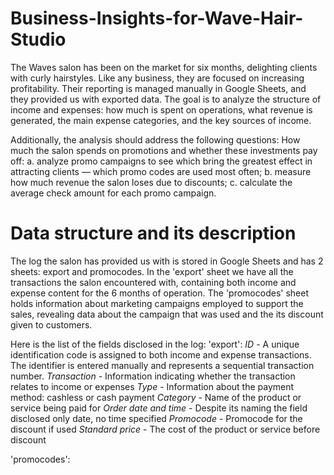 # Business-Insights-for-Wave-Hair-Studio
The Waves salon has been on the market for six months, delighting clients with curly hairstyles. Like any business, they are focused on increasing profitability. Their reporting is managed manually in Google Sheets, and they provided us with exported data. The goal is to analyze the structure of income and expenses: how much is spent on operations, what revenue is generated, the main expense categories, and the key sources of income. 

Additionally, the analysis should address the following questions:
How much the salon spends on promotions and whether these investments pay off:
a. analyze promo campaigns to see which bring the greatest effect in attracting clients — which promo codes are used most often;
b. measure how much revenue the salon loses due to discounts;
c. calculate the average check amount for each promo campaign.

# Data structure and its description
The log the salon has provided us with is stored in Google Sheets and has 2 sheets: export and promocodes. In the 'export' sheet we have all the transactions the salon encountered with, containing both income and expense content for the 6 months of operation. The 'promocodes' sheet holds information about marketing campaigns employed to support the sales, revealing data about the campaign that was used and the its discount given to customers. 

Here is the list of the fields disclosed in the log:
'export':
*ID* - A unique identification code is assigned to both income and expense transactions. The identifier is entered manually and represents a sequential transaction number.
*Transaction* - Information indicating whether the transaction relates to income or expenses
*Type* - Information about the payment method: cashless or cash payment 
*Category* - Name of the product or service being paid for
*Order date and time* - Despite its naming the field disclosed only date, no time specified
*Promocode* - Promocode for the discount if used
*Standard price* - The cost of the product or service before discount

'promocodes':
